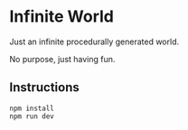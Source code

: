 # Infinite World

Just an infinite procedurally generated world.

No purpose, just having fun.

## Instructions

```
npm install
npm run dev
```
